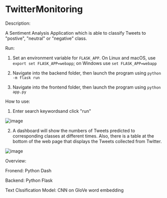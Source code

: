 # TwitterMonitoring

Description:

A Sentiment Analysis Application which is able to classify Tweets to "postive", "neutral" or "negative" class.

Run:

1. Set an environment variable for `FLASK_APP`. On Linux and macOS, use `export set FLASK_APP=webapp`; on Windows use `set FLASK_APP=webapp`

2. Navigate into the backend folder, then launch the program using `python -m flask run`

3. Navigate into the frontend folder, then launch the program using `python app.py`

How to use:

1. Enter search keywordsand click "run"

![image](https://user-images.githubusercontent.com/56144156/107477095-21c76b00-6bb2-11eb-88ca-05dd07685017.png)

2. A dashboard will show the numbers of Tweets predicted to corresponding classes at different times. Also, there is a table at the bottom of the web page that displays the Tweets collected from Twitter.

![image](https://user-images.githubusercontent.com/56144156/107477105-268c1f00-6bb2-11eb-8158-a8bde3a59845.png)


Overview:

Fronend: Python Dash

Backend: Python Flask

Text Clssification Model: CNN on GloVe word embedding
